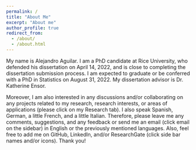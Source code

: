 ```yaml
---
permalink: /
title: "About Me"
excerpt: "About me"
author_profile: true
redirect_from: 
  - /about/
  - /about.html
---
```



My name is Alejandro Aguilar.  I am a PhD candidate at Rice University, who defended his dissertation on April 14, 2022, and is close to completing the dissertation submission process. I am expected to graduate or be conferred with a PhD in Statistics on August 31, 2022.  My dissertation advisor is Dr. Katherine Ensor.    

Moreover, I am also interested in any discussions and/or collaborating on any projects related to my research, research interests, or areas of applications (please click on my Research tab).  I also speak Spanish, German, a little French, and a little Italian.  Therefore, please leave me any comments, suggestions, and any feedback or send me an email (click email on the sidebar) in English or the previously mentioned languages.  Also, feel free to add me on GitHub, LinkedIn, and/or ResearchGate (click side bar names and/or icons).  Thank you!  

